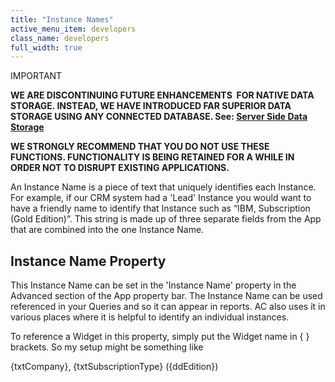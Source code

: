 ```yaml
---
title: "Instance Names"
active_menu_item: developers
class_name: developers
full_width: true
---
```



IMPORTANT

**WE ARE DISCONTINUING FUTURE ENHANCEMENTS  FOR NATIVE DATA STORAGE. INSTEAD, WE HAVE INTRODUCED FAR SUPERIOR DATA STORAGE USING ANY CONNECTED DATABASE. See: [Server Side Data Storage](/developers/documentation/product-guide/data-storage/server-side-data-storage/)**

**WE STRONGLY RECOMMEND THAT YOU DO NOT USE THESE FUNCTIONS. FUNCTIONALITY IS BEING RETAINED FOR A WHILE IN ORDER NOT TO DISRUPT EXISTING APPLICATIONS.**

An Instance Name is a piece of text that uniquely identifies each Instance. For example, if our CRM system had a 'Lead' Instance you would want to have a friendly name to identify that Instance such as “IBM, Subscription (Gold Edition)”. This string is made up of three separate fields from the App that are combined into the one Instance Name.

## Instance Name Property

This Instance Name can be set in the 'Instance Name' property in the Advanced section of the App property bar. The Instance Name can be used referenced in your Queries and so it can appear in reports. AC also uses it in various places where it is helpful to identify an individual instances.

To reference a Widget in this property, simply put the Widget name in { } brackets. So my setup might be something like

{txtCompany}, {txtSubscriptionType} ({ddEdition})

